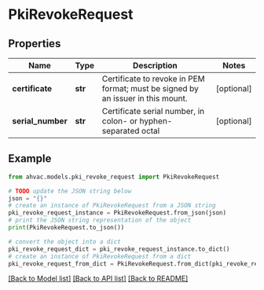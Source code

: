 # PkiRevokeRequest


## Properties

Name | Type | Description | Notes
------------ | ------------- | ------------- | -------------
**certificate** | **str** | Certificate to revoke in PEM format; must be signed by an issuer in this mount. | [optional] 
**serial_number** | **str** | Certificate serial number, in colon- or hyphen-separated octal | [optional] 

## Example

```python
from ahvac.models.pki_revoke_request import PkiRevokeRequest

# TODO update the JSON string below
json = "{}"
# create an instance of PkiRevokeRequest from a JSON string
pki_revoke_request_instance = PkiRevokeRequest.from_json(json)
# print the JSON string representation of the object
print(PkiRevokeRequest.to_json())

# convert the object into a dict
pki_revoke_request_dict = pki_revoke_request_instance.to_dict()
# create an instance of PkiRevokeRequest from a dict
pki_revoke_request_from_dict = PkiRevokeRequest.from_dict(pki_revoke_request_dict)
```
[[Back to Model list]](../README.md#documentation-for-models) [[Back to API list]](../README.md#documentation-for-api-endpoints) [[Back to README]](../README.md)


